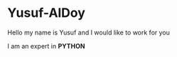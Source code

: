 # Yusuf-AlDoy
 
Hello my name is Yusuf and I would like to work for you

I am an expert in <b>PYTHON</b>